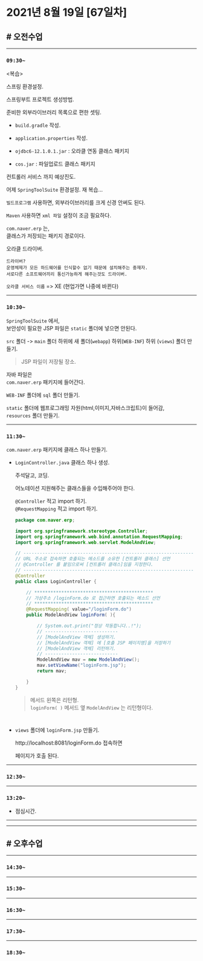 # 2021년 8월 19일 [67일차]

## # 오전수업
----
### `09:30~`

<복습>   

스프링 환경설정.    

스프링부트 프로젝트 생성방법.    

준비한 외부라이브러리 목록으로 편한 셋팅.  

- `build.gradle` 작성.       

- `application.properties` 작성.      

- `ojdbc6-12.1.0.1.jar` :    오라클 연동 클래스 패키지     
- `cos.jar`             :    파일업로드 클래스 패키지     

컨트롤러 서비스 까지 예상진도.  

어제 `SpringToolSuite` 환경설정. 재 복습...

`빌드프로그램` 사용하면, 외부라이브러리를 크게 신경 안써도 된다.  

`Maven` 사용하면 `xml 파일` 설정이 조금 필요하다.  

`com.naver.erp` 는,      
클래스가 저장되는 패키지 경로이다.    

오라클 드라이버.   

```
드라이버?       
운영체제가 모든 하드웨어를 인식할수 없기 때문에 설치해주는 중재자.         
서로다른 소프트웨어끼리 통신가능하게 해주는것도 드라이버.   
```

`오라클 서비스 이름` => XE (현업가면 나중에 바뀐다)

----
### `10:30~`

`SpringToolSuite` 에서,    
보안성이 필요한 JSP 파일은 `static` 폴더에 넣으면 안된다.     

`src` 폴더 -> `main` 폴더 하위에 새 폴더(`webapp`) 하위(`WEB-INF`) 하위 (`views`) 폴더 만들기.        
> JSP 파일이 저장될 장소.      

자바 파일은    
`com.naver.erp` 패키지에 들어간다.  

`WEB-INF` 폴더에 `sql` 폴더 만들기.  

`static` 폴더에 웹프로그래밍 자원(html,이미지,자바스크립트)이 들어감,   
`resources` 폴더 만들기.   

----
### `11:30~`

`com.naver.erp` 패키지에 클래스 하나 만들기.  

- `LoginController.java` 클래스 하나 생성.  

  주석달고, 코딩.  

  어노테이션 지원해주는 클래스들을 수입해주어야 한다.  

  `@Controller` 적고 import 하기.    
  `@RequestMapping` 적고  import 하기.  

  ```java
  package com.naver.erp;

  import org.springframework.stereotype.Controller;
  import org.springframework.web.bind.annotation.RequestMapping;
  import org.springframework.web.servlet.ModelAndView;

  // ---------------------------------------------------------------
  // URL 주소로 접속하면 호출되는 메소드를 소유한 [컨트롤러 클래스] 선언
  // @Controller 를 붙임으로써 [컨트롤러 클래스]임을 지정한다.
  // ---------------------------------------------------------------
  @Controller
  public class LoginController {

      // ********************************************
      // 가상주소 /loginForm.do 로 접근하면 호출되는 메소드 선언
      // ********************************************
      @RequestMapping( value="/loginForm.do")
      public ModelAndView loginForm( ){

          // System.out.print("정상 작동합니다..!");
          // ---------------------------
          // [ModelAndView 객체] 생성하기.
          // [ModelAndView 객체] 에 [호출 JSP 페이지명]을 저장하기
          // [ModelAndView 객체] 리턴하기.
          // ---------------------------
          ModelAndView mav = new ModelAndView();
          mav.setViewName("loginForm.jsp");
          return mav;

      }
  }
  ```
  > 메서드 왼쪽은 리턴형.    
  > `loginForm( )` 메서드 옆 `ModelAndView` 는 리턴형이다.  


#  

- `views` 폴더에 `loginForm.jsp` 만들기.  

  http://localhost:8081/loginForm.do 접속하면  

  페이지가 호출 된다.  








----
### `12:30~`








----
### `13:20~`

  - 점심시간.

---
---

## # 오후수업

---
### `14:30~`










---
### `15:30~`









----
### `16:30~`








----
### `17:30~`








----
### `18:30~`
